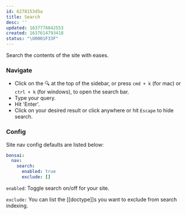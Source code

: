 ```yaml
---
id: 6278153d5a
title: Search
desc: ''
updated: 1637776042553
created: 1637614793418
status: "\U0001F33F"
---
```


Search the contents of the site with eases.

### Navigate

- Click on the 🔍 at the top of the sidebar, or press `cmd + k` (for mac) or `ctrl + k` (for windows), to open the search bar. 
- Type your query. 
- Hit 'Enter'. 
- Click on your desired result or click anywhere or hit `Escape` to hide search.

### Config

Site nav config defaults are listed below:

```yaml
bonsai:
  nav:
    search: 
      enabled: true
      exclude: []
```

`enabled`: Toggle search on/off for your site.

`exclude:` You can list the [[doctype]]s you want to exclude from search indexing.
